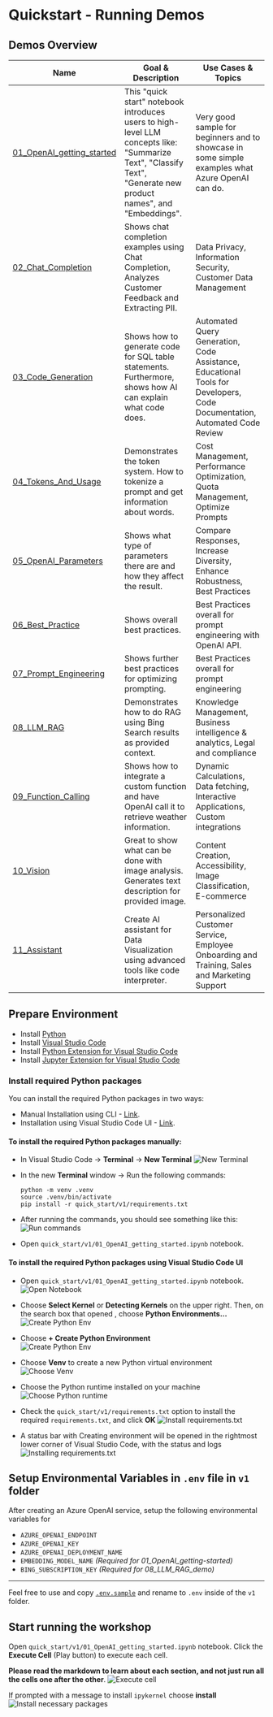 # Quickstart - Running Demos


## Demos Overview

| Name                           | Goal & Description                                                                                     | Use Cases & Topics                                                                                           |
|--------------------------------|--------------------------------------------------------------------------------------------------------|------------------------------------------------------------------------------------------------------|
| [01_OpenAI_getting_started](v1/01_OpenAI_getting_started.ipynb) | This "quick start" notebook introduces users to high-level LLM concepts like: "Summarize Text", "Classify Text", "Generate new product names", and "Embeddings". | Very good sample for beginners and to showcase in some simple examples what Azure OpenAI can do.|
| [02_Chat_Completion](v1/02_ChatCompletion_api.ipynb)        | Shows chat completion examples using Chat Completion, Analyzes Customer Feedback and Extracting PII. | Data Privacy, Information Security, Customer Data Management                               |
| [03_Code_Generation](v1/03_Code_Generation.ipynb)        | Shows how to generate code for SQL table statements. Furthermore, shows how AI can explain what code does. | Automated Query Generation, Code Assistance, Educational Tools for Developers, Code Documentation, Automated Code Review |
| [04_Tokens_And_Usage](v1/04_tokens_and_usage.ipynb)       | Demonstrates the token system. How to tokenize a prompt and get information about words.| Cost Management, Performance Optimization, Quota Management, Optimize Prompts |
| [05_OpenAI_Parameters](v1/05_OpenAI_parameters.ipynb)      | Shows what type of parameters there are and how they affect the result.| Compare Responses, Increase Diversity, Enhance Robustness, Best Practices|
| [06_Best_Practice](v1/06_best_practice.ipynb)          | Shows overall best practices. | Best Practices overall for prompt engineering with OpenAI API. |
| [07_Prompt_Engineering](v1/07_prompt_engineering.ipynb)     | Shows further best practices for optimizing prompting. | Best Practices overall for prompt engineering |
| [08_LLM_RAG](v1/08_LLM_RAG_demo.ipynb)           | Demonstrates how to do RAG using Bing Search results as provided context. | Knowledge Management, Business intelligence & analytics, Legal and compliance |
| [09_Function_Calling](v1/09_Function_Calling.ipynb)       | Shows how to integrate a custom function and have OpenAI call it to retrieve weather information. | Dynamic Calculations, Data fetching, Interactive Applications, Custom integrations  |
| [10_Vision](v1/10_Vision.ipynb)                 | Great to show what can be done with image analysis. Generates text description for provided image. | Content Creation, Accessibility, Image Classification, E-commerce |
| [11_Assistant](v1/11_Assistant.ipynb)                 | Create AI assistant for Data Visualization using advanced tools like code interpreter. | Personalized Customer Service, Employee Onboarding and Training, Sales and Marketing Support |


## Prepare Environment
- Install [Python](https://www.python.org/downloads/)
- Install [Visual Studio Code](https://code.visualstudio.com/download)
- Install [Python Extension for Visual Studio Code](https://marketplace.visualstudio.com/items?itemName=ms-python.python)
- Install [Jupyter Extension for Visual Studio Code](https://marketplace.visualstudio.com/items?itemName=ms-toolsai.jupyter)

### Install required Python packages

You can install the required Python packages in two ways:
- Manual Installation using CLI - [Link](#to-install-the-required-python-packages-manually).
- Installation using Visual Studio Code UI - [Link](#to-install-the-required-python-packages-using-visual-studio-code-ui).

#### To install the required Python packages manually:
- In Visual Studio Code -> **Terminal** -> **New Terminal**
    ![New Terminal](img/vscode-new-terminal.png)

- In the new **Terminal** window -> Run the following commands:
    ```
    python -m venv .venv
    source .venv/bin/activate
    pip install -r quick_start/v1/requirements.txt
    ```
- After running the commands, you should see something like this:
    ![Run commands](img/run-commands.png)

- Open `quick_start/v1/01_OpenAI_getting_started.ipynb` notebook.


#### To install the required Python packages using Visual Studio Code UI

- Open `quick_start/v1/01_OpenAI_getting_started.ipynb` notebook.
    ![Open Notebook](img/open-notebook.png)

- Choose **Select Kernel** or **Detecting Kernels** on the upper right. Then, on the search box that opened , choose **Python Environments...**  
    ![Create Python Env](img/create-python-env1.png)

- Choose **+ Create Python Environment**  
    ![Create Python Env](img/create-python-env2.png)

- Choose **Venv** to create a new Python virtual environment  
    ![Choose Venv](img/env-venv.png)

- Choose the Python runtime installed on your machine
    ![Choose Python runtime](img/choose-python-runtime.png)

- Check the `quick_start/v1/requirements.txt` option to install the required `requirements.txt`, and click **OK**
    ![Install requirements.txt](img/choose-requirments-txt.png)

- A status bar with Creating environment will be opened in the rightmost lower corner of Visual Studio Code, with the status and logs    
    ![Installing requirements.txt](img/installing-requirments.png)


## Setup Environmental Variables in `.env` file in `v1` folder
After creating an Azure OpenAI service, setup the following environmental variables for 
- `AZURE_OPENAI_ENDPOINT`
- `AZURE_OPENAI_KEY`
- `AZURE_OPENAI_DEPLOYMENT_NAME`
- `EMBEDDING_MODEL_NAME` _(Required for 01_OpenAI_getting-started)_
- `BING_SUBSCRIPTION_KEY` _(Required for 08_LLM_RAG_demo)_
---
Feel free to use and copy [`.env.sample`](v1/.env.sample) and rename to `.env` inside of the `v1` folder.

## Start running the workshop

Open `quick_start/v1/01_OpenAI_getting_started.ipynb` notebook. Click the **Execute Cell** (Play button) to execute each cell. 

**Please read the markdown to learn about each section, and not just run all the cells one after the other**.
![Execute cell](img/execute-cell.png)

If prompted with a message to install `ipykernel` choose **install**
![Install necessary packages](img/install-ipykernel.png)